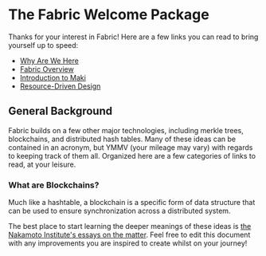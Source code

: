 # The Fabric Welcome Package
Thanks for your interest in Fabric!  Here are a few links you can read to bring
yourself up to speed:

- [Why Are We Here][why-are-we-here]
- [Fabric Overview][fabric-overview]
- [Introduction to Maki][maki-intro]
- [Resource-Driven Design][resources]

## General Background
Fabric builds on a few other major technologies, including merkle trees,
blockchains, and distributed hash tables.  Many of these ideas can be contained
in an acronym, but YMMV (your mileage may vary) with regards to keeping track of
them all.  Organized here are a few categories of links to read, at your
leisure.

### What are Blockchains?
Much like a hashtable, a blockchain is a specific form of data structure that
can be used to ensure synchronization across a distributed system.

The best place to start learning the deeper meanings of these ideas is [the
Nakamoto Institute's essays on the matter][institute].  Feel free to edit this
document with any improvements you are inspired to create whilst on your
journey!

[why-are-we-here]: https://github.com/martindale/maki/blob/tatami/source/snippets/why-are-we-here.md
[fabric-overview]: https://github.com/martindale/maki/blob/tatami/source/snippets/fabric-overview.md
[maki-intro]: https://next.maki.io/guides/what-is-maki
[resources]: https://next.maki.io/docs/resources
[institute]: http://nakamotoinstitute.org/mempool/proof-that-proof-of-work-is-the-only-solution-to-the-byzantine-generals-problem/
